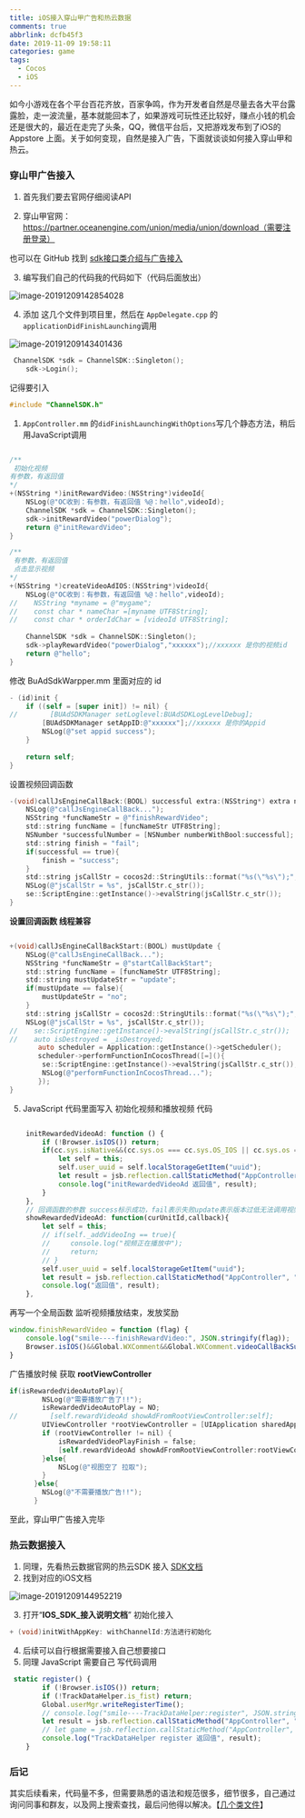 ```yaml
---
title: iOS接入穿山甲广告和热云数据
comments: true
abbrlink: dcfb45f3
date: 2019-11-09 19:58:11
categories: game
tags:
  - Cocos
  - iOS
---
```


如今小游戏在各个平台百花齐放，百家争鸣，作为开发者自然是尽量去各大平台露露脸，走一波流量，基本就能回本了，如果游戏可玩性还比较好，赚点小钱的机会还是很大的，最近在走完了头条，QQ，微信平台后，又把游戏发布到了iOS的Appstore 上面。关于如何变现，自然是接入广告，下面就谈谈如何接入穿山甲和热云。

<!--more-->

### 穿山甲广告接入

1. 首先我们要去官网仔细阅读API

2. 穿山甲官网：https://partner.oceanengine.com/union/media/union/download（需要注册登录）

也可以在 GitHub 找到 [sdk接口类介绍与广告接入](https://github.com/bytedance/Bytedance-UnionAD/blob/master/Bytedance-UnionAd/Document/UnioniOSSDK.md)

3. 编写我们自己的代码我的代码如下（代码后面放出）

![image-20191209142854028](iOS接入穿山甲广告和热云数据/image-20191209142854028.png)

4. 添加 这几个文件到项目里，然后在 `AppDelegate.cpp` 的`applicationDidFinishLaunching`调用

![image-20191209143401436](iOS接入穿山甲广告和热云数据/image-20191209143401436.png)

```objective-c
 ChannelSDK *sdk = ChannelSDK::Singleton();
    sdk->Login();
```

记得要引入 

```objective-c
#include "ChannelSDK.h"
```

1. `AppController.mm` 的`didFinishLaunchingWithOptions`写几个静态方法，稍后用JavaScript调用

```objective-c

/**
 初始化视频
有参数，有返回值
*/
+(NSString *)initRewardVideo:(NSString*)videoId{
    NSLog(@"OC收到：有参数，有返回值 %@：hello",videoId);
    ChannelSDK *sdk = ChannelSDK::Singleton();
    sdk->initRewardVideo("powerDialog");
    return @"initRewardVideo";
}

/**
 有参数，有返回值
 点击显示视频
*/
+(NSString *)createVideoAdIOS:(NSString*)videoId{
    NSLog(@"OC收到：有参数，有返回值 %@：hello",videoId);
//    NSString *myname = @"mygame";
//    const char * nameChar =[myname UTF8String];
//    const char * orderIdChar = [videoId UTF8String];
    
    ChannelSDK *sdk = ChannelSDK::Singleton();
    sdk->playRewardVideo("powerDialog","xxxxxx");//xxxxxx 是你的视频id
    return @"hello";
}
```

修改 BuAdSdkWarpper.mm 里面对应的 id

```objective-c
- (id)init {
    if ((self = [super init]) != nil) {
//        [BUAdSDKManager setLoglevel:BUAdSDKLogLevelDebug];
        [BUAdSDKManager setAppID:@"xxxxxx"];//xxxxxx 是你的Appid
        NSLog(@"set appid success");
    }
    
    return self;
}
```

设置视频回调函数

```objective-c
-(void)callJsEngineCallBack:(BOOL) successful extra:(NSString*) extra name:(NSString*) name {
    NSLog(@"callJsEngineCallBack...");
    NSString *funcNameStr = @"finishRewardVideo";
    std::string funcName = [funcNameStr UTF8String];
    NSNumber *successfulNumber = [NSNumber numberWithBool:successful];
    std::string finish = "fail";
    if(successful == true){
        finish = "success";
    }
    std::string jsCallStr = cocos2d::StringUtils::format("%s(\"%s\");",funcName.c_str(),finish.c_str());
    NSLog(@"jsCallStr = %s", jsCallStr.c_str());
    se::ScriptEngine::getInstance()->evalString(jsCallStr.c_str());
}
```

**设置回调函数 线程兼容**

```objective-c

+(void)callJsEngineCallBackStart:(BOOL) mustUpdate {
    NSLog(@"callJsEngineCallBack...");
    NSString *funcNameStr = @"startCallBackStart";
    std::string funcName = [funcNameStr UTF8String];
    std::string mustUpdateStr = "update";
    if(mustUpdate == false){
        mustUpdateStr = "no";
    }
    std::string jsCallStr = cocos2d::StringUtils::format("%s(\"%s\");",funcName.c_str(),mustUpdateStr.c_str());
    NSLog(@"jsCallStr = %s", jsCallStr.c_str());
//    se::ScriptEngine::getInstance()->evalString(jsCallStr.c_str());
//    auto isDestroyed = _isDestroyed;
       auto scheduler = Application::getInstance()->getScheduler();
       scheduler->performFunctionInCocosThread([=](){
        se::ScriptEngine::getInstance()->evalString(jsCallStr.c_str());
        NSLog(@"performFunctionInCocosThread...");
       });
}
```



5. JavaScript 代码里面写入 初始化视频和播放视频 代码

```javascript

    initRewardedVideoAd: function () {
        if (!Browser.isIOS()) return;
        if(cc.sys.isNative&&(cc.sys.os === cc.sys.OS_IOS || cc.sys.os === cc.sys.OS_OSX)){
            let self = this;
            self.user_uuid = self.localStorageGetItem("uuid");
            let result = jsb.reflection.callStaticMethod("AppController", "initRewardVideo:",self.user_uuid);
            console.log("initRewardedVideoAd 返回值", result);
        }
    },
    // 回调函数的参数 success标示成功，fail表示失败update表示版本过低无法调用视频error视频错误
    showRewardedVideoAd: function(curUnitId,callback){
        let self = this;
        // if(self._addVideoIng == true){
        //     console.log("视频正在播放中");
        //     return;
        // }
        self.user_uuid = self.localStorageGetItem("uuid");
        let result = jsb.reflection.callStaticMethod("AppController", "createVideoAdIOS:",self.user_uuid);
        console.log("返回值", result);
    },
```

再写一个全局函数 监听视频播放结束，发放奖励

```javascript
window.finishRewardVideo = function (flag) {
    console.log("smile----finishRewardVideo:", JSON.stringify(flag));
    Browser.isIOS()&&Global.WXComment&&Global.WXComment.videoCallBackSuccess(flag);
}
```

广告播放时候 获取 **rootViewController**

```objective-c
if(isRewardedVideoAutoPlay){
        NSLog(@"需要播放广告了!!");
        isRewardedVideoAutoPlay = NO;
//        [self.rewardVideoAd showAdFromRootViewController:self];
        UIViewController *rootViewController = [UIApplication sharedApplication].keyWindow.rootViewController;
        if (rootViewController != nil) {
            isRewardedVideoPlayFinish = false;
            [self.rewardVideoAd showAdFromRootViewController:rootViewController];
        }else{
            NSLog(@"视图空了 拉取");
        }
      }else{
        NSLog(@"不需要播放广告!!");
      }
```

至此，穿山甲广告接入完毕

### 热云数据接入

1. 同理，先看热云数据官网的热云SDK 接入 [SDK文档](http://doc.trackingio.com/sdkwen-dang.html)
2. 找到对应的iOS文档

![image-20191209144952219](iOS接入穿山甲广告和热云数据/image-20191209144952219.png)

3. 打开“**IOS_SDK_接入说明文档**” 初始化接入

```objective-c
+ (void)initWithAppKey: withChannelId:方法进行初始化
```

4. 后续可以自行根据需要接入自己想要接口
5. 同理 JavaScript 需要自己 写代码调用

```javascript
 static register() {
        if (!Browser.isIOS()) return;
        if (!TrackDataHelper.is_fist) return;
        Global.userMgr.writeRegisterTime();
        // console.log("smile----TrackDataHelper:register", JSON.stringify(TrackDataHelper.user_id));
        let result = jsb.reflection.callStaticMethod("AppController", "registerTrack:", TrackDataHelper.user_id);
        // let game = jsb.reflection.callStaticMethod("AppController", "registerGameTrack:",TrackDataHelper.user_id);
        console.log("TrackDataHelper register 返回值", result);
    }
```

### 后记

其实后续看来，代码量不多，但需要熟悉的语法和规范很多，细节很多，自己通过询问同事和群友，以及网上搜索查找，最后问他得以解决。【[几个类文件](https://github.com/jsroads/BuAdSdkWarpper)】



